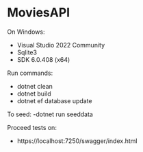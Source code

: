 # MoviesAPI

On Windows:

 - Visual Studio 2022 Community
 - Sqlite3
 - SDK 6.0.408 (x64)

Run commands:
 - dotnet clean
 - dotnet build
 - dotnet ef database update

To seed:
 -dotnet run seeddata
 
 
 Proceed tests on:
 - https://localhost:7250/swagger/index.html